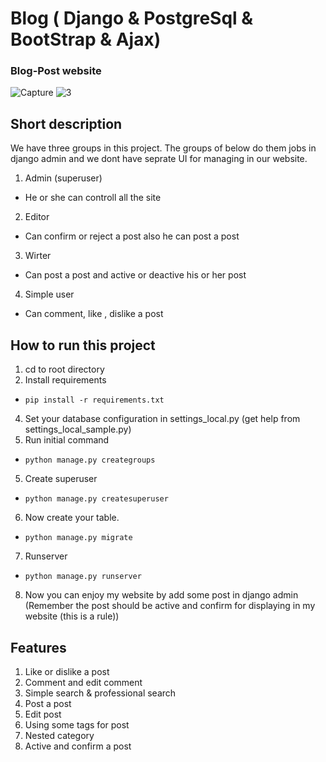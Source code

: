 # Blog ( Django & PostgreSql & BootStrap & Ajax)
### Blog-Post website 
![Capture](https://user-images.githubusercontent.com/71823327/109257732-098c5880-780e-11eb-85c1-a5affe60addf.PNG)
![3](https://user-images.githubusercontent.com/71823327/109257722-05f8d180-780e-11eb-9c29-1244c9f7aa25.PNG)
## Short description
We have three groups in this project.
The groups of below do them jobs in django admin and we dont have seprate UI for managing in our website.
1. Admin (superuser)
* He or she can controll all the site
2. Editor
* Can confirm or reject a post also he can post a post
3. Wirter
* Can post a post and active or deactive his or her post
4. Simple user
* Can comment, like , dislike a post
## How to run this project
1. cd to root directory
2. Install requirements
* `pip install -r requirements.txt`
4. Set your database configuration in settings_local.py (get help from settings_local_sample.py)
3. Run initial command
* `python manage.py creategroups`
5. Create superuser
* `python manage.py createsuperuser`
6. Now create your table.
* `python manage.py migrate` 
7. Runserver
* `python manage.py runserver`
8. Now you can enjoy my website by add some post in django admin (Remember the post should be active and confirm for displaying in my website (this is a rule))
## Features
1. Like or dislike a post
2. Comment and edit comment
3. Simple search & professional search
4. Post a post
5. Edit post
6. Using some tags for post
7. Nested category
8. Active and confirm a post
